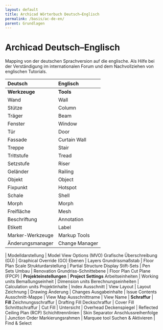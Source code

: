 ```yaml
---
layout: default
title: Archicad Wörterbuch Deutsch–Englisch
permalink: /basis/ac-de-en/
parent: Grundlagen
---
```

# Archicad Deutsch–Englisch

Mapping von der deutschen Sprachversion auf die englische. Als Hilfe bei der Verständigung im internationalen Forum und dem Nachvollziehen von englischen Tutorials.  


| Deutsch | Englisch |
|  :---   |   :---   |
**Werkzeuge**    | **Tools**
Wand             | Wall
Stütze           | Column
Träger           | Beam
Fenster          | Window
Tür              | Door
Fassade          | Curtain Wall
Treppe           | Stair
Trittstufe       | Tread
Setzstufe        | Riser
Geländer         | Railing
Objekt           | Object
Fixpunkt         | Hotspot
Schale           | Shell
Morph            | Morph
Freifläche       | Mesh
Beschriftung     | Annotation
Etikett          | Label
Marker-Werkzeuge | Markup Tools
Änderungsmanager | Change Manager
 | 
Modelldarstellung             | Model View Options (MVO)
Grafische Überschreibung (GÜ) | Graphical Override (GO)
Ebenen                        | Layers
Grundrissmaßstab              | Floor Plan Scale
Strukturdarstellung           | Partial Structure Display
Stift-Sets                    | Pen Sets
Umbau                         | Renovation
Grundriss-Schnittebene        | Floor Plan Cut Plane (FPCP)
 | 
**Projekteinstellungen**      | **Project Settings**
Arbeitseinheiten              | Working units
Bemaßungseinheit              | Dimension units
Berechnungseinheiten          | Calculation units
Projektinhalte                | Index
Ausschnitt                    | View
Layout                        | Layout
Zeichnung                     | Drawing
Änderung                      | Changes
Ausgabeinhalte                | Issue Contents
Ausschnitt-Mappe              | View Map
Ausschnittname                | View Name
 | 
**Schraffur**        | **Fill**
Zeichnungsschraffur  | Drafting Fill
Deckschraffur        | Cover Fill
Schnittschraffur     | Cut Fill
 | 
Untersicht           | Overhead
Deckenspiegel        | Reflected Ceiling Plan (RCP)
Schichttrennlinien   | Skin Separator
Anschlussreihenfolge | Junction Order
Markierungsrahmen    | Marquee tool
Suchen & Aktivieren  | Find & Select
